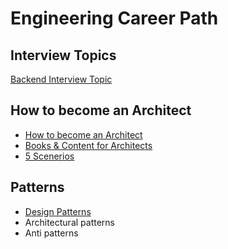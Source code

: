 # Engineering Career Path

## Interview Topics
[Backend Interview Topic](backend-interview-topics.md)

## How to become an Architect
* [How to become an Architect](how-to-become-architect.md)
* [Books & Content for Architects](architects/architects-books.md)
* [5 Scenerios](architects/five-architecure-scenerios.md)

## Patterns
* [Design Patterns](design-patterns.md)
* Architectural patterns
* Anti patterns
